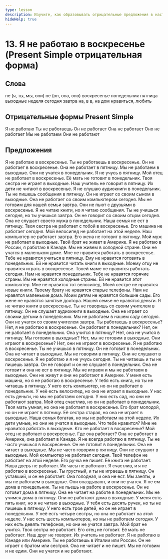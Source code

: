 ```yaml
---
type: lesson
description: Изучите, как образовывать отрицательные предложения в настоящем простом времени (Present Simple), чтобы выразить то, что вы не делаете регулярно. Потренируйтесь на примерах повседневных ситуаций, связанных с днями недели и расписанием.
hideHelp: true
---
```


# 13. Я не работаю в воскресенье (Present Simple отрицательная форма)

## Слова

не (я, ты, мы, они)
не (он, она, оно)
воскресенье
понедельник
пятница
выходные
неделя
сегодня
завтра
на, в
в, на
дом
нравиться, любить

## Отрицательные формы Present Simple

Я не работаю
Ты не работаешь
Он не работает
Она не работает
Оно не работает
Мы не работаем
Они не работают

## Предложения

Я не работаю в воскресенье.
Ты не работаешь в воскресенье.
Он не работает в воскресенье.
Она не работает в пятницу.
Мы не работаем в выходные.
Они не учатся в понедельник.
Я не учусь в пятницу.
Мой отец не работает в воскресенье.
Её мать не готовит в понедельник.
Твоя сестра не играет в выходные.
Наш учитель не говорит в пятницу.
Их дети не читают в воскресенье.
Я не слушаю аудиокниги в понедельник.
Ты не пишешь сообщения в пятницу.
Он не играет со своим сыном в выходные.
Она не работает со своим компьютером сегодня.
Мы не готовим для нашей семьи завтра.
Они не пьют с друзьями в воскресенье.
Я не читаю книги, но я читаю сообщения.
Ты не учишься сегодня, но ты учишься завтра.
Он не говорит со своим отцом сегодня.
Она не слушает своего мужа в понедельник.
Наша семья не ест в пятницу.
Твоя сестра не работает с тобой в воскресенье.
Его машина не работает сегодня.
Мой велосипед не работает на этой неделе.
Наш компьютер не работает завтра.
Его жена не готовит в пятницу.
Мой муж не работает в выходные.
Твой брат не живет в Америке.
Я не работаю в России, я работаю в Канаде.
Мы не живем в холодной стране.
Они не учатся в маленьком доме.
Мне не нравится работать в воскресенье.
Тебе не нравится учиться в пятницу.
Ему не нравится готовить в понедельник.
Ей не нравится читать книги в выходные.
Моему отцу не нравится играть в воскресенье.
Твоей маме не нравится работать сегодня.
Нам не нравится понедельник.
Тебе не нравятся горячие страны.
Им не нравятся холодные страны.
Ей не нравится этот компьютер.
Мне не нравится тот велосипед.
Моей сестре не нравятся новые книги.
Твоему брату не нравятся старые телефоны.
Нам не нравятся маленькие дома.
Моим детям не нравятся большие сады.
Его жене не нравятся занятые доктора.
Нашей семье не нравятся деньги.
Я не читаю книги в воскресенье.
Ты не говоришь со своим учителем в пятницу.
Он не слушает аудиокниги в выходные.
Она не играет со своими детьми в понедельник.
Мы не работаем в нашем саду сегодня.
Они не учатся со своим учителем завтра.
Ты работаешь в воскресенье?
Нет, я не работаю в воскресенье.
Он работает в понедельник?
Нет, он не работает в понедельник.
Она учится в пятницу?
Нет, она не учится в пятницу.
Мы готовим в выходные?
Нет, мы не готовим в выходные.
Они играют в воскресенье?
Нет, они не играют в воскресенье.
Я не работаю в воскресенье.
Ты не учишься в пятницу.
Он не готовит в понедельник.
Она не читает в выходные.
Мы не говорим в пятницу.
Они не слушают в воскресенье.
Я не работаю и я не учусь сегодня.
Ты не читаешь и ты не пишешь завтра.
Он не говорит и он не слушает в понедельник.
Она не готовит и она не ест в пятницу.
Мы не играем и мы не работаем в выходные.
Они не живут и они не работают в Америке.
У меня есть машина, но я не работаю в воскресенье.
У тебя есть книга, но ты не читаешь в пятницу.
У него есть компьютер, но он не работает в понедельник.
У неё есть велосипед, но она не играет в выходные.
У нас есть деньги, но мы не работаем сегодня.
У них есть сад, но они не работают завтра.
Мой отец счастлив, но он не работает в понедельник.
Твоя мать умная, но она не работает в воскресенье.
Его брат молодой, но он не играет в пятницу.
Её сестра старая, но она не играет в выходные.
Наша семья богатая, но мы не работаем на этой неделе.
Их дети умные, но они не учатся в выходные.
Что тебе нравится?
Мне не нравится работать в выходные.
Кто не работает в воскресенье?
Мой отец не работает в воскресенье.
Где она работает?
Она не работает в Америке, она работает в Канаде.
Я не всегда работаю в пятницу.
Ты не часто учишься в воскресенье.
Он не готовит в понедельник.
Она не читает в выходные.
Мы не часто говорим в пятницу.
Они не слушают в выходные.
Мой компьютер не работает сегодня.
Твой телефон не работает на этой неделе.
Его ручка не пишет.
Её книга не работает.
Наша дверь не работает.
Их часы не работают.
Я счастлив, и я не работаю в воскресенье.
Ты грустный, и ты не играешь в пятницу.
Он уставший, и он не работает.
Она голодная, и она не ест.
Мы заняты, и мы не работаем в выходные.
Они опаздывают, и они не учатся.
Я не ем дома в понедельник.
Ты не пьешь на работе в воскресенье.
Он не готовит дома в пятницу.
Она не читает на работе в понедельник.
Мы не учимся дома в пятницу.
Они не работают дома в выходные.
У меня есть пять книг, но я не читаю в выходные.
У тебя есть десять ручек, но ты не пишешь в пятницу.
У него есть трое детей, но он не играет в понедельник.
У неё есть четыре сестры, но она не работает на этой неделе.
У нас есть шесть компьютеров, но мы не работаем сегодня.
У них есть девять телефонов, но они не учатся завтра.
Мой брат не учится.
Твоя сестра не работает.
Его отец не готовит.
Её мать не работает.
Наш друг не говорит.
Их учитель не работает.
Я не работаю в Канаде или Америке.
Ты не работаешь в Италии или России.
Он не играет с братом или сестрой.
Она не читает и не пишет.
Мы не готовим и не едим.
Они не учатся и не работают.
